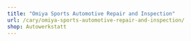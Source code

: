 ```yaml
---
title: "Omiya Sports Automotive Repair and Inspection"
url: /cary/omiya-sports-automotive-repair-and-inspection/
shop: Autowerkstatt
---
```

